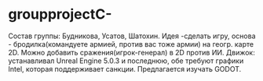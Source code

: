 # groupprojectC-
Состав группы: Будникова, Усатов, Шатохин.
Идея -сделать игру, основа -  бродилка(командуете армией, против вас тоже армии) на геогр. карте 2D. Можно добавить сражения(игрок-генерал) в 2D против ИИ.
Движок:  устанавливал Unreal Engine 5.0.3 и последнюю, обе требуют графики Intel, которая поддерживает санкции. Предлагается изучать GODOT. 
